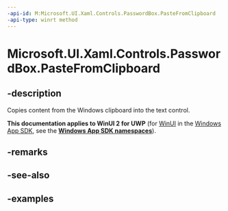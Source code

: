 ```yaml
---
-api-id: M:Microsoft.UI.Xaml.Controls.PasswordBox.PasteFromClipboard
-api-type: winrt method
---
```


<!-- Method syntax.
public void PasswordBox.PasteFromClipboard()
-->

# Microsoft.UI.Xaml.Controls.PasswordBox.PasteFromClipboard

## -description

Copies content from the Windows clipboard into the text control.

**This documentation applies to WinUI 2 for UWP** (for [WinUI](/windows/apps/winui/winui3/) in the [Windows App SDK](/windows/apps/windows-app-sdk/), see the **[Windows App SDK namespaces](/windows/windows-app-sdk/api/winrt/)**).

## -remarks

## -see-also

## -examples

